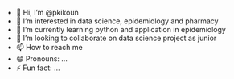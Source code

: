 - 👋 Hi, I’m @pkikoun
- 👀 I’m interested in data science, epidemiology and pharmacy
- 🌱 I’m currently learning python and application in epidemiology
- 💞️ I’m looking to collaborate on data science project as junior 
- 📫 How to reach me 
- 😄 Pronouns: ...
- ⚡ Fun fact: ...

<!---
pkikoun/pkikoun is a ✨ special ✨ repository because its `README.md` (this file) appears on your GitHub profile.
You can click the Preview link to take a look at your changes.
--->
